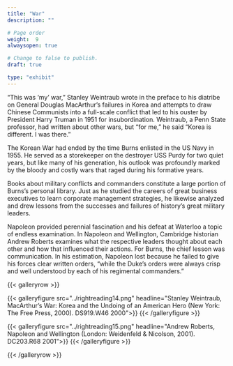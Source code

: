 ```yaml
---
title: "War"
description: ""

# Page order
weight:  9
alwaysopen: true

# Change to false to publish.
draft: true

type: "exhibit"
---
```

“This was ‘my’ war,” Stanley Weintraub wrote in the preface to his diatribe on General Douglas MacArthur’s failures in Korea and attempts to draw Chinese Communists into a full-scale conflict that led to his ouster by President Harry Truman in 1951 for insubordination. Weintraub, a Penn State professor, had written about other wars, but “for me,” he said “Korea is different. I was there.”

The Korean War had ended by the time Burns enlisted in the US Navy in 1955. He served as a storekeeper on the destroyer USS Purdy for two quiet years, but like many of his generation, his outlook was profoundly marked by the bloody and costly wars that raged during his formative years.

Books about military conflicts and commanders constitute a large portion of Burns’s personal library. Just as he studied the careers of great business executives to learn corporate management strategies, he likewise analyzed and drew lessons from the successes and failures of history’s great military leaders.

Napoleon provided perennial fascination and his defeat at Waterloo a topic of endless examination. In Napoleon and Wellington, Cambridge historian Andrew Roberts examines what the respective leaders thought about each other and how that influenced their actions. For Burns, the chief lesson was communication. In his estimation, Napoleon lost because he failed to give his forces clear written orders, “while the Duke’s orders were always crisp and well understood by each of his regimental commanders.”

{{< galleryrow >}}

{{< galleryfigure src="../rightreading14.png"
           headline="Stanley Weintraub, MacArthur’s War: Korea and the Undoing of an American Hero (New York: The Free Press, 2000). DS919.W46 2000">}}
{{< /galleryfigure >}}

{{< galleryfigure src="../rightreading15.png"
           headline="Andrew Roberts, Napoleon and Wellington (London: Weidenfeld & Nicolson, 2001). DC203.R68 2001">}}
{{< /galleryfigure >}}

{{< /galleryrow >}}
